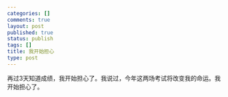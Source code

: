```yaml
--- 
categories: []
comments: true
layout: post
published: true
status: publish
tags: []
title: 我开始担心
type: post
---
```

<div id="msgcns!3725CC0EE38B1F6!393" class="bvMsg">再过3天知道成绩，我开始担心了。我说过，今年这两场考试将改变我的命运。我开始担心了。</div>
